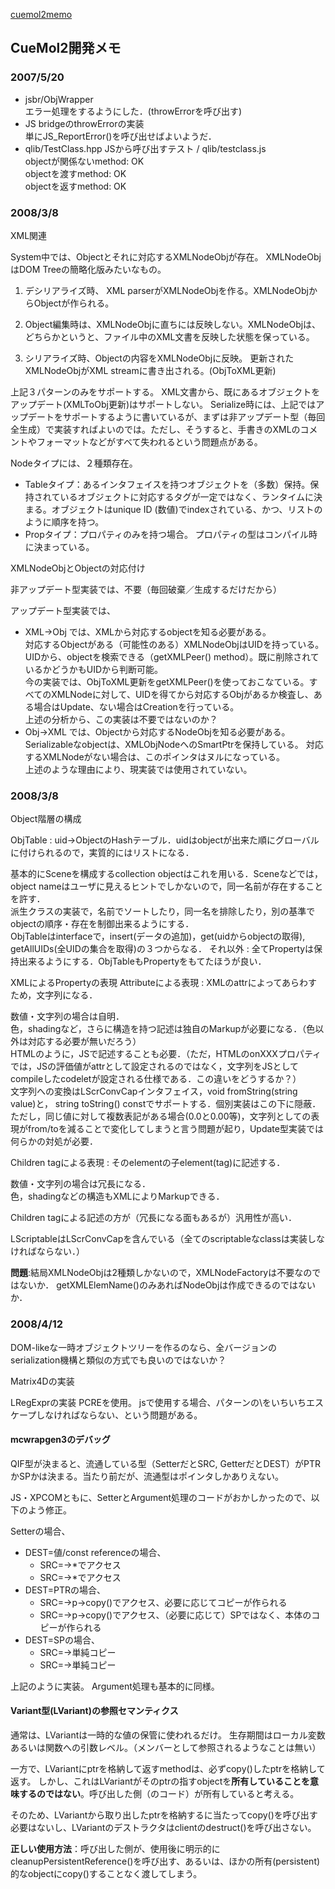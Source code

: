 [cuemol2memo](../../cuemol2memo)

## CueMol2開発メモ

### 2007/5/20
* jsbr/ObjWrapper<br />
エラー処理をするようにした．(throwErrorを呼び出す)
* JS bridgeのthrowErrorの実装<br />
単にJS_ReportError()を呼び出せばよいようだ．
* qlib/TestClass.hpp JSから呼び出すテスト / qlib/testclass.js <br />
objectが関係ないmethod: OK<br />
objectを渡すmethod: OK<br />
objectを返すmethod: OK
### 2008/3/8

XML関連

System中では、Objectとそれに対応するXMLNodeObjが存在。
XMLNodeObjはDOM Treeの簡略化版みたいなもの。

1. デシリアライズ時、
XML parserがXMLNodeObjを作る。XMLNodeObjからObjectが作られる。

1. Object編集時は、XMLNodeObjに直ちには反映しない。XMLNodeObjは、どちらかというと、ファイル中のXML文書を反映した状態を保っている。

1. シリアライズ時、Objectの内容をXMLNodeObjに反映。
更新されたXMLNodeObjがXML streamに書き出される。(ObjToXML更新)

上記３パターンのみをサポートする。
XML文書から、既にあるオブジェクトをアップデート(XMLToObj更新)はサポートしない。
Serialize時には、上記ではアップデートをサポートするように書いているが、まずは非アップデート型（毎回全生成）で実装すればよいのでは。ただし、そうすると、手書きのXMLのコメントやフォーマットなどがすべて失われるという問題点がある。


Nodeタイプには、２種類存在。

* Tableタイプ：あるインタフェイスを持つオブジェクトを（多数）保持。保持されているオブジェクトに対応するタグが一定ではなく、ランタイムに決まる。オブジェクトはunique ID (数値)でindexされている、かつ、リストのように順序を持つ。
* Propタイプ：プロパティのみを持つ場合。
プロパティの型はコンパイル時に決まっている。


XMLNodeObjとObjectの対応付け

非アップデート型実装では、不要（毎回破棄／生成するだけだから）

アップデート型実装では、
*  XML→Obj では、XMLから対応するobjectを知る必要がある。<br />
対応するObjectがある（可能性のある）XMLNodeObjはUIDを持っている。
UIDから、objectを検索できる（getXMLPeer() method）。既に削除されているかどうかもUIDから判断可能。<br />
今の実装では、ObjToXML更新をgetXMLPeer()を使っておこなている。すべてのXMLNodeに対して、UIDを得てから対応するObjがあるか検査し、ある場合はUpdate、ない場合はCreationを行っている。<br />
上述の分析から、この実装は不要ではないのか？<br />
*  Obj→XML では、Objectから対応するNodeObjを知る必要がある。<br />
Serializableなobjectは、XMLObjNodeへのSmartPtrを保持している。
対応するXMLNodeがない場合は、このポインタはヌルになっている。<br />
上述のような理由により、現実装では使用されていない。

### 2008/3/8

Object階層の構成

ObjTable
:   uid→ObjectのHashテーブル．uidはobjectが出来た順にグローバルに付けられるので，実質的にはリストになる．<br />

基本的にSceneを構成するcollection objectはこれを用いる．Sceneなどでは，object nameはユーザに見えるヒントでしかないので，同一名前が存在することを許す．<br />
派生クラスの実装で，名前でソートしたり，同一名を排除したり，別の基準でobjectの順序・存在を制御出来るようにする．<br />
ObjTableはinterfaceで，insert(データの追加)，get(uidからobjectの取得), getAllUIDs(全UIDの集合を取得)の３つからなる．
それ以外
:   全てPropertyは保持出来るようにする．ObjTableもPropertyをもてたほうが良い．


XMLによるPropertyの表現
Attributeによる表現
:   XMLのattrによってあらわすため，文字列になる．<br />

数値・文字列の場合は自明．<br />
色，shadingなど，さらに構造を持つ記述は独自のMarkupが必要になる．（色以外は対応する必要が無いだろう）<br />
HTMLのように，JSで記述することも必要．（ただ，HTMLのonXXXプロパティでは，JSの評価値がattrとして設定されるのではなく，文字列をJSとしてcompileしたcodeletが設定される仕様である．この違いをどうするか？）<br />
文字列への変換はLScrConvCapインタフェイス，void fromString(string value)と，
string toString() constでサポートする．個別実装はこの下に隠蔽．<br />
ただし，同じ値に対して複数表記がある場合(0.0と0.00等)，文字列としての表現がfrom/toを減ることで変化してしまうと言う問題が起り，Update型実装では何らかの対処が必要．

Children tagによる表現
:   そのelementの子element(tag)に記述する．<br />

数値・文字列の場合は冗長になる．<br />
色，shadingなどの構造もXMLによりMarkupできる．<br />

Children tagによる記述の方が（冗長になる面もあるが）汎用性が高い．

LScriptableはLScrConvCapを含んでいる（全てのscriptableなclassは実装しなければならない．）

**問題**:結局XMLNodeObjは2種類しかないので，XMLNodeFactoryは不要なのではないか．
getXMLElemName()のみあればNodeObjは作成できるのではないか．

### 2008/4/12

DOM-likeな一時オブジェクトツリーを作るのなら、全バージョンのserialization機構と類似の方式でも良いのではないか？

Matrix4Dの実装

LRegExprの実装
PCREを使用。
jsで使用する場合、パターンの\をいちいちエスケープしなければならない、という問題がある。


#### mcwrapgen3のデバッグ
QIF型が決まると、流通している型（SetterだとSRC, GetterだとDEST）がPTRかSPかは決まる。当たり前だが、流通型はポインタしかありえない。

JS・XPCOMともに、SetterとArgument処理のコードがおかしかったので、以下のよう修正。

Setterの場合、

* DEST=値/const referenceの場合、
    * SRC=<PTR>→*でアクセス
    * SRC=<SP>→*でアクセス
* DEST=PTRの場合、
    * SRC=<PTR>→p->copy()でアクセス、必要に応じてコピーが作られる
    * SRC=<SP>→p->copy()でアクセス、（必要に応じて）SPではなく、本体のコピーが作られる
* DEST=SPの場合、
    * SRC=<PTR>→単純コピー
    * SRC=<SP>→単純コピー

上記のように実装。
Argument処理も基本的に同様。

#### Variant型(LVariant)の参照セマンティクス
通常は、LVariantは一時的な値の保管に使われるだけ。
生存期間はローカル変数あるいは関数への引数レベル。（メンバーとして参照されるようなことは無い）

一方で、LVariantにptrを格納して返すmethodは、必ずcopy()したptrを格納して返す。
しかし、これはLVariantがそのptrの指すobjectを**所有していることを意味するのではない**。呼び出した側（のコード）が所有していると考える。

そのため、LVariantから取り出したptrを格納するに当たってcopy()を呼び出す必要はないし、LVariantのデストラクタはclientのdestruct()を呼び出さない。

**正しい使用方法**：呼び出した側が、使用後に明示的にcleanupPersistentReference()を呼び出す、あるいは、ほかの所有(persistent)的なobjectにcopy()することなく渡してしまう。